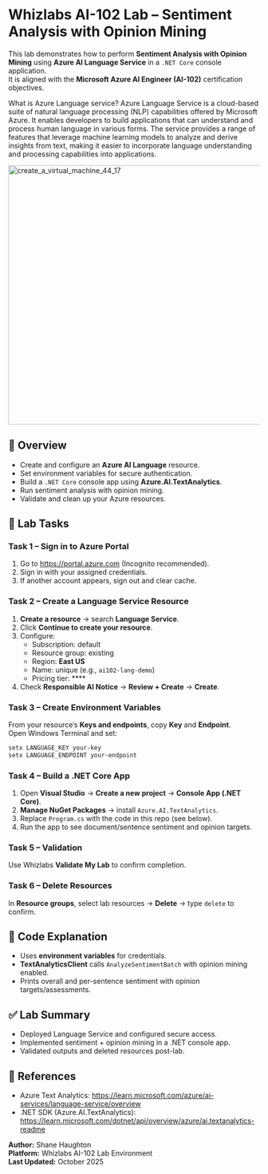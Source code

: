 # Whizlabs AI-102 Lab – Sentiment Analysis with Opinion Mining

This lab demonstrates how to perform **Sentiment Analysis with Opinion Mining** using **Azure AI Language Service** in a `.NET Core` console application.  
It is aligned with the **Microsoft Azure AI Engineer (AI-102)** certification objectives.

What is Azure Language service? 
Azure Language Service is a cloud-based suite of natural language processing (NLP) capabilities offered by Microsoft Azure. 
It enables developers to build applications that can understand and process human language in various forms.
The service provides a range of features that leverage machine learning models to analyze and derive insights from text, making it easier to incorporate language understanding and processing capabilities into applications. 

<img width="1088" height="520" alt="create_a_virtual_machine_44_17" src="https://github.com/user-attachments/assets/77622008-0cad-40ac-aba3-611f54741368" />

## 🧠 Overview
- Create and configure an **Azure AI Language** resource.
- Set environment variables for secure authentication.
- Build a `.NET Core` console app using **Azure.AI.TextAnalytics**.
- Run sentiment analysis with opinion mining.
- Validate and clean up your Azure resources.

## 🧩 Lab Tasks

### Task 1 – Sign in to Azure Portal
1. Go to https://portal.azure.com (Incognito recommended).  
2. Sign in with your assigned credentials.  
3. If another account appears, sign out and clear cache.

### Task 2 – Create a Language Service Resource
1. **Create a resource** → search **Language Service**.  
2. Click **Continue to create your resource**.  
3. Configure:
   - Subscription: default
   - Resource group: existing
   - Region: **East US**
   - Name: unique (e.g., `ai102-lang-demo`)
   - Pricing tier: ****
4. Check **Responsible AI Notice** → **Review + Create** → **Create**.

### Task 3 – Create Environment Variables
From your resource’s **Keys and endpoints**, copy **Key** and **Endpoint**.  
Open Windows Terminal and set:
```powershell
setx LANGUAGE_KEY your-key
setx LANGUAGE_ENDPOINT your-endpoint
```

### Task 4 – Build a .NET Core App
1. Open **Visual Studio** → **Create a new project** → **Console App (.NET Core)**.  
2. **Manage NuGet Packages** → install `Azure.AI.TextAnalytics`.  
3. Replace `Program.cs` with the code in this repo (see below).  
4. Run the app to see document/sentence sentiment and opinion targets.

### Task 5 – Validation
Use Whizlabs **Validate My Lab** to confirm completion.

### Task 6 – Delete Resources
In **Resource groups**, select lab resources → **Delete** → type `delete` to confirm.

## 🧩 Code Explanation
- Uses **environment variables** for credentials.
- **TextAnalyticsClient** calls `AnalyzeSentimentBatch` with opinion mining enabled.
- Prints overall and per-sentence sentiment with opinion targets/assessments.

## ✅ Lab Summary
- Deployed Language Service and configured secure access.
- Implemented sentiment + opinion mining in a .NET console app.
- Validated outputs and deleted resources post-lab.

## 🧾 References
- Azure Text Analytics: https://learn.microsoft.com/azure/ai-services/language-service/overview
- .NET SDK (Azure.AI.TextAnalytics): https://learn.microsoft.com/dotnet/api/overview/azure/ai.textanalytics-readme

**Author:** Shane Haughton  
**Platform:** Whizlabs AI-102 Lab Environment  
**Last Updated:** October 2025
